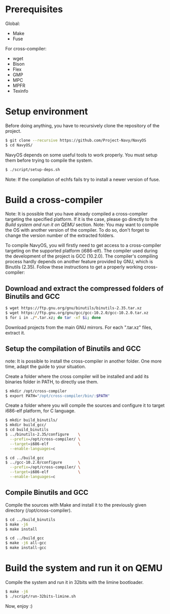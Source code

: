 # Prerequisites
Global:
- Make
- Fuse

For cross-compiler:
- wget
- Bison
- Flex
- GMP
- MPC
- MPFR
- Texinfo

# Setup environment
Before doing anything, you have to recursively clone the repository of the project.
```bash
$ git clone --recursive https://github.com/Project-Navy/NavyOS
$ cd NavyOS/
```

NavyOS depends on some useful tools to work properly. You must setup them before trying to compile the system.
```bash
$ ./script/setup-deps.sh
```
Note: If the compilation of echfs fails try to install a newer version of fuse.

# Build a cross-compiler
Note: It is possible that you have already compiled a cross-compiler targeting the specified platform. If it is the case, please go directly to the _Build system and run it on QEMU_ section.
Note: You may want to compile the OS with another version of the compiler. To do so, don't forget to change the version number of the extracted folders.

To compile NavyOS, you will firstly need to get access to a cross-compiler targeting on the supported platform (i686-elf). The compiler used during the development of the project is GCC (10.2.0). The compiler's compiling process hardly depends on another feature provided by GNU, which is Binutils (2.35). Follow these instructions to get a properly working cross-compiler:

## Download and extract the compressed folders of Binutils and GCC
```bash
$ wget https://ftp.gnu.org/gnu/binutils/binutils-2.35.tar.xz
$ wget https://ftp.gnu.org/gnu/gcc/gcc-10.2.0/gcc-10.2.0.tar.xz
$ for i in ./*.tar.xz; do tar -xf $i; done
```
Download projects from the main GNU mirrors. For each ".tar.xz" files, extract it.

## Setup the compilation of Binutils and GCC
note: It is possible to install the cross-compiler in another folder. One more time, adapt the guide to your situation.

Create a folder where the cross compiler will be installed and add its binaries folder in PATH, to directly use them.
```bash
$ mkdir /opt/cross-compiler
$ export PATH="/opt/cross-compiler/bin/:$PATH"
```

Create a folder where you will compile the sources and configure it to target i686-elf platform, for C language.
```bash
$ mkdir build_binutils/
$ mkdir build_gcc/
$ cd build_binutils
$ ../binutils-2.35/configure    \
  --prefix=/opt/cross-compiler/ \
  --target=i686-elf             \
  --enable-languages=c
```

```bash
$ cd ../build_gcc
$ ../gcc-10.2.0/configure       \
  --prefix=/opt/cross-compiler/ \
  --target=i686-elf             \
  --enable-languages=c
```

## Compile Binutils and GCC
Compile the sources with Make and install it to the previously given directory (/opt/cross-compiler).
```bash
$ cd ../build_binutils
$ make -j6
$ make install
```

```bash
$ cd ../build_gcc
$ make -j6 all-gcc
$ make install-gcc
```

# Build the system and run it on QEMU
Compile the system and run it in 32bits with the limine bootloader.
```bash
$ make -j6
$ ./script/run-32bits-limine.sh
```

Now, enjoy :)


